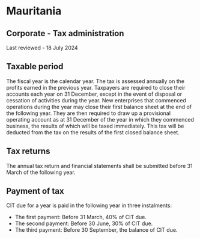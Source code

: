 # Mauritania
## Corporate - Tax administration
Last reviewed - 18 July 2024
## Taxable period
The fiscal year is the calendar year. The tax is assessed annually on the profits earned in the previous year.
Taxpayers are required to close their accounts each year on 31 December, except in the event of disposal or cessation of activities during the year.
New enterprises that commenced operations during the year may close their first balance sheet at the end of the following year. They are then required to draw up a provisional operating account as at 31 December of the year in which they commenced business, the results of which will be taxed immediately. This tax will be deducted from the tax on the results of the first closed balance sheet.
## Tax returns
The annual tax return and financial statements shall be submitted before 31 March of the following year.
## Payment of tax
CIT due for a year is paid in the following year in three instalments:
  * The first payment: Before 31 March, 40% of CIT due.
  * The second payment: Before 30 June, 30% of CIT due.
  * The third payment: Before 30 September, the balance of CIT due.


